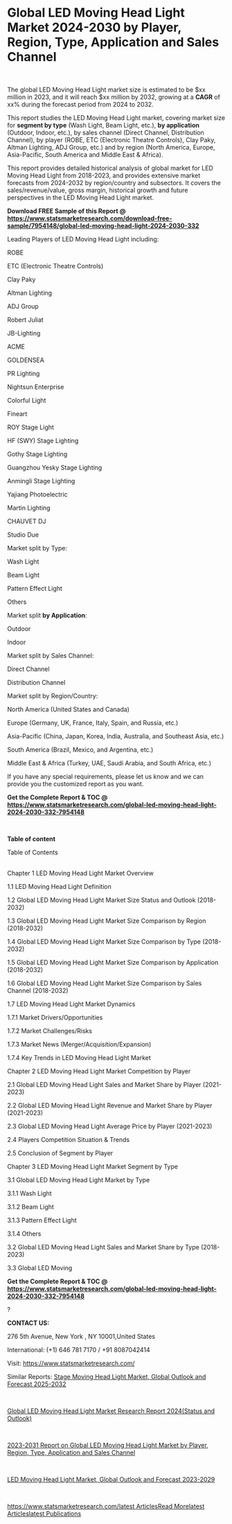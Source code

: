 <h1>Global LED Moving Head Light Market 2024-2030 by Player, Region, Type, Application and Sales Channel</h1><br/><p>The global LED Moving Head Light market size is estimated to be $xx million in 2023, and it will reach $xx million by 2032, growing at a <strong>CAGR</strong> of xx% during the forecast period from 2024 to 2032.</p>
 
 
 
 <p>This report studies the LED Moving Head Light market, covering market size for <strong>segment by type</strong> (Wash Light, Beam Light, etc.), <strong>by application</strong> (Outdoor, Indoor, etc.), by sales channel (Direct Channel, Distribution Channel), by player (ROBE, ETC (Electronic Theatre Controls), Clay Paky, Altman Lighting, ADJ Group, etc.) and by region (North America, Europe, Asia-Pacific, South America and Middle East & Africa).</p>
 
 
 
 <p>This report provides detailed historical analysis of global market for LED Moving Head Light from 2018-2023, and provides extensive market forecasts from 2024-2032 by region/country and subsectors. It covers the sales/revenue/value, gross margin, historical growth and future perspectives in the LED Moving Head Light market.</p>
 
 
 
 <p><strong>Download FREE Sample of this Report @ <a href="https://www.statsmarketresearch.com/download-free-sample/7954148/global-led-moving-head-light-2024-2030-332">https://www.statsmarketresearch.com/download-free-sample/7954148/global-led-moving-head-light-2024-2030-332</a></strong></p>
 
 
 
 <p>Leading Players of LED Moving Head Light including:</p>
 
 
 
 <p>ROBE</p>
 
 
 
 <p>ETC (Electronic Theatre Controls)</p>
 
 
 
 <p>Clay Paky</p>
 
 
 
 <p>Altman Lighting</p>
 
 
 
 <p>ADJ Group</p>
 
 
 
 <p>Robert Juliat</p>
 
 
 
 <p>JB-Lighting</p>
 
 
 
 <p>ACME</p>
 
 
 
 <p>GOLDENSEA</p>
 
 
 
 <p>PR Lighting</p>
 
 
 
 <p>Nightsun Enterprise</p>
 
 
 
 <p>Colorful Light</p>
 
 
 
 <p>Fineart</p>
 
 
 
 <p>ROY Stage Light</p>
 
 
 
 <p>HF (SWY) Stage Lighting</p>
 
 
 
 <p>Gothy Stage Lighting</p>
 
 
 
 <p>Guangzhou Yesky Stage Lighting</p>
 
 
 
 <p>Anmingli Stage Lighting</p>
 
 
 
 <p>Yajiang Photoelectric</p>
 
 
 
 <p>Martin Lighting</p>
 
 
 
 <p>CHAUVET DJ</p>
 
 
 
 <p>Studio Due</p>
 
 
 
 <p>Market split by Type:</p>
 
 
 
 <p>Wash Light</p>
 
 
 
 <p>Beam Light</p>
 
 
 
 <p>Pattern Effect Light</p>
 
 
 
 <p>Others</p>
 
 
 
 <p>Market split <strong>by Application</strong>:</p>
 
 
 
 <p>Outdoor</p>
 
 
 
 <p>Indoor</p>
 
 
 
 <p>Market split by Sales Channel:</p>
 
 
 
 <p>Direct Channel</p>
 
 
 
 <p>Distribution Channel</p>
 
 
 
 <p>Market split by Region/Country:</p>
 
 
 
 <p>North America (United States and Canada)</p>
 
 
 
 <p>Europe (Germany, UK, France, Italy, Spain, and Russia, etc.)</p>
 
 
 
 <p>Asia-Pacific (China, Japan, Korea, India, Australia, and Southeast Asia, etc.)</p>
 
 
 
 <p>South America (Brazil, Mexico, and Argentina, etc.)</p>
 
 
 
 <p>Middle East & Africa (Turkey, UAE, Saudi Arabia, and South Africa, etc.)</p>
 
 
 
 <p>If you have any special requirements, please let us know and we can provide you the customized report as you want.</p>
 
 
 
 <div><b>Get the Complete Report & TOC @ <a href="https://www.statsmarketresearch.com/global-led-moving-head-light-2024-2030-332-7954148">https://www.statsmarketresearch.com/global-led-moving-head-light-2024-2030-332-7954148</a></b></div>
 
 
 
 <p><br />
 
 <b>Table of content</b></p>
 
 
 
 <p>Table of Contents<br />
 
 <br />
 
 Chapter 1 LED Moving Head Light Market Overview<br />
 
 1.1 LED Moving Head Light Definition<br />
 
 1.2 Global LED Moving Head Light Market Size Status and Outlook (2018-2032)<br />
 
 1.3 Global LED Moving Head Light Market Size Comparison by Region (2018-2032)<br />
 
 1.4 Global LED Moving Head Light Market Size Comparison by Type (2018-2032)<br />
 
 1.5 Global LED Moving Head Light Market Size Comparison by Application (2018-2032)<br />
 
 1.6 Global LED Moving Head Light Market Size Comparison by Sales Channel (2018-2032)<br />
 
 1.7 LED Moving Head Light Market Dynamics<br />
 
 1.7.1 Market Drivers/Opportunities<br />
 
 1.7.2 Market Challenges/Risks<br />
 
 1.7.3 Market News (Merger/Acquisition/Expansion)<br />
 
 1.7.4 Key Trends in LED Moving Head Light Market<br />
 
 Chapter 2 LED Moving Head Light Market Competition by Player<br />
 
 2.1 Global LED Moving Head Light Sales and Market Share by Player (2021-2023)<br />
 
 2.2 Global LED Moving Head Light Revenue and Market Share by Player (2021-2023)<br />
 
 2.3 Global LED Moving Head Light Average Price by Player (2021-2023)<br />
 
 2.4 Players Competition Situation & Trends<br />
 
 2.5 Conclusion of Segment by Player<br />
 
 Chapter 3 LED Moving Head Light Market Segment by Type<br />
 
 3.1 Global LED Moving Head Light Market by Type<br />
 
 3.1.1 Wash Light<br />
 
 3.1.2 Beam Light<br />
 
 3.1.3 Pattern Effect Light<br />
 
 3.1.4 Others<br />
 
 3.2 Global LED Moving Head Light Sales and Market Share by Type (2018-2023)<br />
 
 3.3 Global LED Moving</p>
 
 
 
 <div><b>Get the Complete Report & TOC @ <a href="https://www.statsmarketresearch.com/global-led-moving-head-light-2024-2030-332-7954148">https://www.statsmarketresearch.com/global-led-moving-head-light-2024-2030-332-7954148</a></b></div>
 
 
 
 <p>? </p>
 
 
 
 <p><b>CONTACT US:</b><br />
 
 276 5th Avenue, New York , NY 10001,United States<br />
 
 International: (+1) 646 781 7170 / +91 8087042414<br />
 
 Visit: <a href="https://www.statsmarketresearch.com/">https://www.statsmarketresearch.com/</a><br />
 
 Similar Reports: <a href="https://www.statsmarketresearch.com/global-led-moving-head-light-2024-2030-332-7954148">Stage Moving Head Light Market, Global Outlook and Forecast 2025-2032</a><br />
 
 <br />
 
 <a href="https://www.statsmarketresearch.com/global-led-moving-head-light-2024-2030-332-7954148">Global LED Moving Head Light Market Research Report 2024(Status and Outlook)</a><br />
 
 <br />
 
 <a href="https://www.statsmarketresearch.com/global-led-moving-head-light-2024-2030-332-7954148">2023-2031 Report on Global LED Moving Head Light Market by Player, Region, Type, Application and Sales Channel</a><br />
 
 <br />
 
 <a href="https://www.statsmarketresearch.com/global-led-moving-head-light-2024-2030-332-7954148">LED Moving Head Light Market, Global Outlook and Forecast 2023-2029</a><br />
 
 <br />
 
 <a href="https://gyeongbokgung.com">https://www.statsmarketresearch.com/</a><a href="https://hallyeomaritime.com">latest Articles</a><a href="https://jingwansa.com">Read More</a><a href="https://nguoiviet.jp/">latest Articles</a><a href="https://www.intelmarketresearch.com/">latest Publications</a></p>